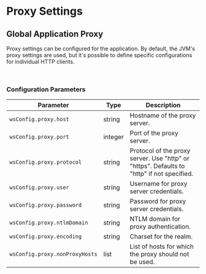 # Proxy Settings

## Global Application Proxy

Proxy settings can be configured for the application. By default, the JVM's proxy settings are used, but it's possible to define specific configurations for individual HTTP clients.

&nbsp;

### Configuration Parameters

| Parameter                           | Type    | Description                                                 |
| ----------------------------------- | ------- | ----------------------------------------------------------- |
| `wsConfig.proxy.host`               | string  | Hostname of the proxy server.                                |
| `wsConfig.proxy.port`               | integer | Port of the proxy server.                                    |
| `wsConfig.proxy.protocol`           | string  | Protocol of the proxy server. Use "http" or "https". Defaults to "http" if not specified. |
| `wsConfig.proxy.user`               | string  | Username for proxy server credentials.                       |
| `wsConfig.proxy.password`           | string  | Password for proxy server credentials.                       |
| `wsConfig.proxy.ntlmDomain`         | string  | NTLM domain for proxy authentication.                        |
| `wsConfig.proxy.encoding`           | string  | Charset for the realm.                                       |
| `wsConfig.proxy.nonProxyHosts`      | list    | List of hosts for which the proxy should not be used.        |